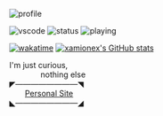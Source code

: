 ![profile](https://discord.c99.nl/widget/theme-3/139095725110722560.png)

![vscode](https://dev.discordprofiles.me/badge/vscode/139095725110722560)
![status](https://dev.discordprofiles.me/badge/status/139095725110722560?simple=true)
![playing](https://dev.discordprofiles.me/badge/playing/139095725110722560)

[![wakatime](https://wakatime.com/badge/user/6fd038ee-1943-42ab-a1b5-2179f8846e21.svg)](https://wakatime.com/@6fd038ee-1943-42ab-a1b5-2179f8846e21)
[![xamionex's GitHub stats](https://github-readme-stats.vercel.app/api?username=xamionex)](https://github.com/anuraghazra/github-readme-stats)

I'm just curious,<br/>
    nothing else<br/>
◤————————◥<br/>
  [Personal Site](https://petar.tk)<br/>
◣————————◢
